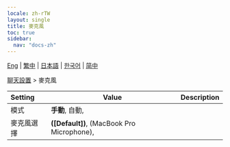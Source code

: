 ```yaml
---
locale: zh-rTW
layout: single
title: 麥克風
toc: true
sidebar:
  nav: "docs-zh"
---
```

[Eng](/dancexr/menu/2025.4/chat/microphone) | [繁中](/tw/dancexr/menu/2025.4/chat/microphone) | [日本語](/jp/dancexr/menu/2025.4/chat/microphone) | [한국어](/kr/dancexr/menu/2025.4/chat/microphone) | [简中](/zh/dancexr/menu/2025.4/chat/microphone)

[聊天設置](../menu#聊天設置) > 麥克風



| Setting | Value | Description |
| :--- | --- | :--- |
| 模式 | **手動**, 自動,  |  |
| 麥克風選擇 | **([Default])**, (MacBook Pro Microphone),  |  |
